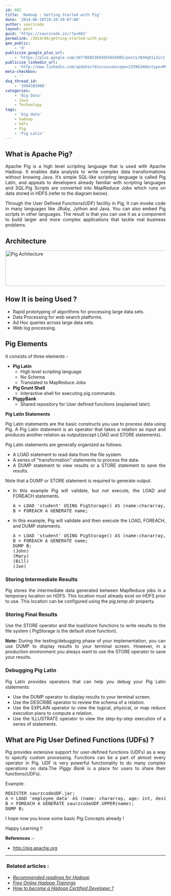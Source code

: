 ```yaml
---
id: 602
title: 'Hadoop : Getting Started with Pig'
date: '2014-06-28T19:10:39-07:00'
author: saurzcode
layout: post
guid: 'https://saurzcode.in//?p=602'
permalink: /2014/06/getting-started-with-pig/
geo_public:
    - '0'
publicize_google_plus_url:
    - 'https://plus.google.com/107786853692055665005/posts/NJHqX1sZur2'
publicize_linkedin_url:
    - 'http://www.linkedin.com/updates?discuss=&scope=23596248&stype=M&topic=5888646971744354304&type=U&a=g2pK'
meta-checkbox:
    - ''
dsq_thread_id:
    - '3494385908'
categories:
    - 'Big Data'
    - Java
    - Technology
tags:
    - 'big data'
    - hadoop
    - hdfs
    - Pig
    - 'Pig Latin'
---
```


<h2 style="text-align: justify;">What is Apache Pig?</h2>
<p style="text-align: justify;">Apache Pig is a high level scripting language that is used with Apache Hadoop. It enables data analysts to write complex data transformations without knowing Java. It’s simple SQL-like scripting language is called Pig Latin, and appeals to developers already familiar with scripting languages and SQL.Pig Scripts are converted into MapReduce Jobs which runs on data stored in HDFS (refer to the diagram below).</p>
<p style="text-align: justify;">Through the User Defined Functions(UDF) facility in Pig, It can invoke code in many languages like JRuby, Jython and Java. You can also embed Pig scripts in other languages. The result is that you can use it as a component to build larger and more complex applications that tackle real business problems.</p>

<h2 style="text-align: justify;">Architecture</h2>
<p style="text-align: justify;"><a class="vt-p" href="https://saurzcode.in//wp-content/uploads/2014/06/pig-achitecture.jpg"><img class="aligncenter size-full wp-image-607" src="https://saurzcode.in//wp-content/uploads/2014/06/pig-achitecture.jpg" alt="Pig Achitecture" width="568" height="111" /></a></p>

<h2 style="text-align: justify;">How It is being Used ?</h2>
<ul style="text-align: justify;">
	<li>Rapid prototyping of algorithms for processing large data sets.</li>
	<li>Data Processing for web search platforms.</li>
	<li>Ad Hoc queries across large data sets.</li>
	<li>Web log processing.</li>
</ul>
<h2 style="text-align: justify;">Pig Elements</h2>
<p style="text-align: justify;">It consists of three elements -</p>

<ul style="text-align: justify;">
	<li><strong>Pig Latin</strong>
<ul>
	<li>High level scripting language</li>
	<li>No Schema</li>
	<li>Translated to MapReduce Jobs</li>
</ul>
</li>
	<li><strong>Pig Grunt Shell</strong>
<ul>
	<li>Interactive shell for executing pig commands.</li>
</ul>
</li>
	<li><strong>PiggyBank</strong>
<ul>
	<li>Shared repository for User defined functions (explained later).</li>
</ul>
</li>
</ul>
<p style="text-align: justify;"><strong>Pig Latin Statements </strong></p>
<p style="text-align: justify;">Pig Latin statements are the basic constructs you use to process data using Pig. A Pig Latin statement is an operator that takes a relation as input and produces another relation as output(except LOAD and STORE statements).</p>
<p style="text-align: justify;">Pig Latin statements are generally organized as follows:</p>

<ul style="text-align: justify;">
	<li>A LOAD statement to read data from the file system.</li>
	<li>A series of "transformation" statements to process the data.</li>
	<li>A DUMP statement to view results or a STORE statement to save the results.</li>
</ul>
<p style="text-align: justify;">Note that a DUMP or STORE statement is required to generate output.</p>

<ul style="text-align: justify;">
	<li>In this example Pig will validate, but not execute, the LOAD and FOREACH statements.
<pre class="code">A = LOAD 'student' USING PigStorage() AS (name:chararray, age:int, gpa:float);
B = FOREACH A GENERATE name;
</pre>
</li>
	<li>In this example, Pig will validate and then execute the LOAD, FOREACH, and DUMP statements.
<pre class="code">A = LOAD 'student' USING PigStorage() AS (name:chararray, age:int, gpa:float);
B = FOREACH A GENERATE name;
DUMP B;
(John)
(Mary)
(Bill)
(Joe)</pre>
</li>
</ul>
<h3 style="text-align: justify;">Storing Intermediate Results</h3>
<p style="text-align: justify;">Pig stores the intermediate data generated between MapReduce jobs in a temporary location on HDFS. This location must already exist on HDFS prior to use. This location can be configured using the <em>pig.temp.dir</em> property.</p>

<h3 style="text-align: justify;">Storing Final Results</h3>
<p style="text-align: justify;">Use the STORE operator and the load/store functions to write results to the file system ( PigStorage is the default store function).</p>
<p style="text-align: justify;"><strong>Note:</strong> During the testing/debugging phase of your implementation, you can use DUMP to display results to your terminal screen. However, in a production environment you always want to use the STORE operator to save your results.</p>

<h3 style="text-align: justify;">Debugging Pig Latin</h3>
<p style="text-align: justify;">Pig Latin provides operators that can help you debug your Pig Latin statements:</p>

<ul style="text-align: justify;">
	<li>Use the DUMP operator to display results to your terminal screen.</li>
	<li>Use the DESCRIBE operator to review the schema of a relation.</li>
	<li>Use the EXPLAIN operator to view the logical, physical, or map reduce execution plans to compute a relation.</li>
	<li>Use the ILLUSTRATE operator to view the step-by-step execution of a series of statements.</li>
</ul>
<h2 style="text-align: justify;">What are Pig User Defined Functions (UDFs) ?</h2>
<p style="text-align: justify;">Pig provides extensive support for user-defined functions (UDFs) as a way to specify custom processing. Functions can be a part of almost every operator in Pig. UDF is very powerful functionality to do many complex operations on data.The <em>Piggy Bank</em> is a place for users to share their functions(UDFs).</p>
<p style="text-align: justify;">Example:</p>

<pre class="code">REGISTER saurzcodeUDF.jar;
A = LOAD 'employee_data' AS (name: chararray, age: int, designation: chararray);
B = FOREACH A GENERATE saurzcodeUDF.UPPER(name);
DUMP B;</pre>
<p style="text-align: justify;">I hope now you know some basic Pig Concepts already !</p>
<p style="text-align: justify;">Happy Learning !!</p>
<p style="text-align: justify;"><strong>References</strong> :-</p>

<ul style="text-align: justify;">
	<li><a class="vt-p" href="http://pig.apache.org">http://pig.apache.org</a></li>
</ul>

<hr />

<h3 style="text-align: justify;"> Related articles :</h3>
<ul style="text-align: justify;">
	<li><em><a class="vt-p" title="Recommended Readings for Hadoop" href="https://saurzcode.in//2014/02/04/recommended-readings-for-hadoop/">Recommended readings for Hadoop</a></em></li>
	<li><em><a class="vt-p" title="Free Online Hadoop Trainings" href="https://saurzcode.in//2014/04/21/free-online-hadoop-trainings/">Free Online Hadoop Trainings</a></em></li>
	<li><em><a class="vt-p" title="How to Become a Hadoop Certified Developer ?" href="https://saurzcode.in//2014/05/31/everything-about-hadoop-certifications/">How to become a Hadoop Certified Developer ?</a></em></li>
</ul>